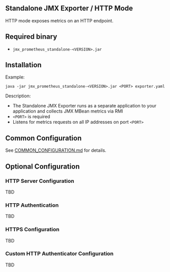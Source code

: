 Standalone JMX Exporter / HTTP Mode
---

HTTP mode exposes metrics on an HTTP endpoint.

## Required binary

- `jmx_prometheus_standalone-<VERSION>.jar`

## Installation

Example:

```shell
java -jar jmx_prometheus_standalone-<VERSION>.jar <PORT> exporter.yaml
```

Description:

- The Standalone JMX Exporter runs as a separate application to your application and collects JMX MBean metrics via RMI
- `<PORT>` is required
- Listens for metrics requests on all IP addresses on port `<PORT>` 

## Common Configuration

See [COMMON_CONFIGURATION.md](../COMMON_CONFIGURATION.md) for details.

## Optional Configuration

### HTTP Server Configuration 

TBD

### HTTP Authentication

TBD

### HTTPS Configuration

TBD

### Custom HTTP Authenticator Configuration

TBD
